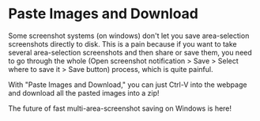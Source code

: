 # Paste Images and Download

Some screenshot systems (on windows) don't let you save area-selection screenshots directly to disk. This is a pain because if you want to take several area-selection screenshots and then share or save them, you need to go through the whole (Open screenshot notification > Save > Select where to save it > Save button) process, which is quite painful.

With "Paste Images and Download," you can just Ctrl-V into the webpage and download all the pasted images into a zip!

The future of fast multi-area-screenshot saving on Windows is here!
